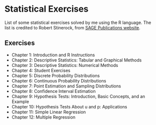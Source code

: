 # Statistical Exercises

List of some statistical exercises solved by me using the R language. The list is credited to Robert Stinerock, from [SAGE Publications website](https://study.sagepub.com/stinerock/student-resources/exercises).

## Exercises

* Chapter 1: Introduction and R Instructions
* Chapter 2: Descriptive Statistics: Tabular and Graphical Methods
* Chapter 3: Descriptive Statistics: Numerical Methods
* Chapter 4: Student Exercises
* Chapter 5: Discrete Probability Distributions
* Chapter 6: Continuous Probability Distributions
* Chapter 7: Point Estimation and Sampling Distributions
* Chapter 8: Confidence Interval Estimation
* Chapter 9: Hypothesis Tests: Introduction, Basic Concepts, and an Example
* Chapter 10: Hypothesis Tests About u and p: Applications
* Chapter 11: Simple Linear Regression
* Chapter 12: Multiple Regression
